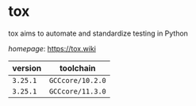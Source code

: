 # tox

tox aims to automate and standardize testing in Python

*homepage*: <https://tox.wiki>

version | toolchain
--------|----------
``3.25.1`` | ``GCCcore/10.2.0``
``3.25.1`` | ``GCCcore/11.3.0``
